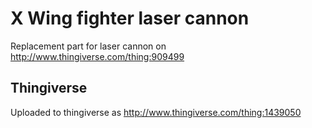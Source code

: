 
# X Wing fighter laser cannon

Replacement part for laser cannon on http://www.thingiverse.com/thing:909499

## Thingiverse

Uploaded to thingiverse as http://www.thingiverse.com/thing:1439050

